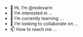 - 👋 Hi, I’m @redovarin
- 👀 I’m interested in ...
- 🌱 I’m currently learning ...
- 💞️ I’m looking to collaborate on ...
- 📫 How to reach me ...

<!---
redovarin/redovarin is a ✨ special ✨ repository because its `README.md` (this file) appears on your GitHub profile.
You can click the Preview link to take a look at your changes.
--->
